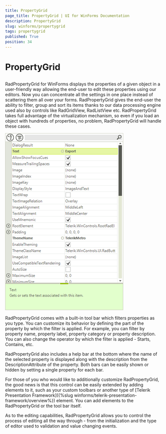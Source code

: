 ```yaml
---
title: PropertyGrid
page_title: PropertyGrid | UI for WinForms Documentation
description: PropertyGrid
slug: winforms/propertygrid
tags: propertygrid
published: True
position: 34
---
```


# PropertyGrid



## 

RadPropertyGrid for WinForms displays the properties of a given object in a user-friendly way
        	allowing the end-user to edit these properties using our editors. Now you can concentrate all
        	the settings in one place instead of scattering them all over your forms. RadPropertyGrid gives
        	the end-user the ability to filter, group and sort its items thanks to our data processing engine
        	used also by controls like RadGridView, RadListView etc. RadPropertyGrid takes full advantage 
        	of the virtualization mechanism, so even if you load an object with hundreds of properties, no problem,
        	RadPropertyGrid will handle these cases.
        

![propertygrid-overview](images/propertygrid-overview.png)

RadPropertyGrid comes with a built-in tool bar which filters properties as you type.
        	You can customize its behavior by defining the part of the property by which the filter is applied.
        	For example, you can filter by property name, property label, property category or property description. 
        	You can also change the operator by which the filter is applied - Starts, Contains, etc.
        

RadPropertyGrid also includes a help bar at the bottom where the name of the selected property is
        	displayed along with the description from the DescriptionAttribute of the property. Both bars can be
        	easily shown or hidden by setting a single property for each bar.
        

For those of you who would like to additionally customize RadPropertyGrid, the good news is that this 
        	control can be easily extended by adding elements to it, such as your custom toolbars or another type of 
        	[Telerik Presentation Framework]({%slug winforms/telerik-presentation-framework/overview%})
        	element. You can add elements to the RadPropertyGrid or the tool bar itself.
        

As to the editing capabilities, RadPropertyGrid allows you to control the process of editing all the way through
        	- from the initialization and the type of editor used to validation and value changing events.
        
